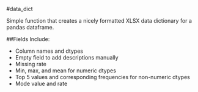 #data_dict

Simple function that creates a nicely formatted XLSX data dictionary for a pandas dataframe.

##Fields Include:
* Column names and dtypes
* Empty field to add descriptions manually
* Missing rate
* Min, max, and mean for numeric dtypes
* Top 5 values and corresponding frequencies for non-numeric dtypes
* Mode value and rate